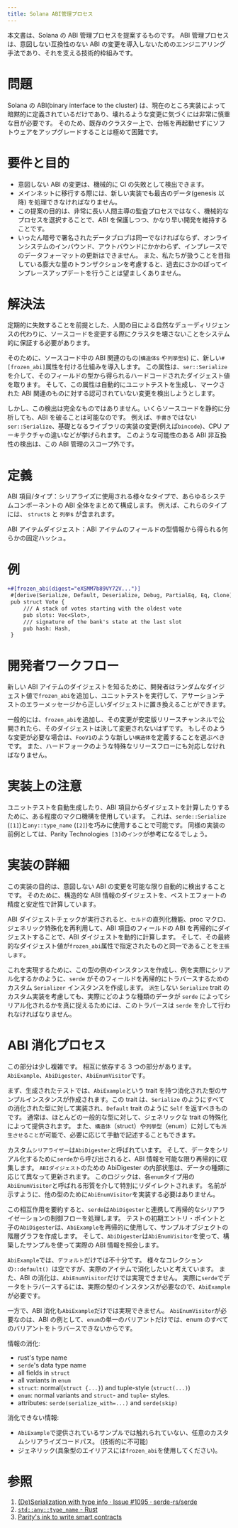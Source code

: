 ```yaml
---
title: Solana ABI管理プロセス
---
```


本文書は、Solana の ABI 管理プロセスを提案するものです。 ABI 管理プロセスは、意図しない互換性のない ABI の変更を導入しないためのエンジニアリング手法であり、それを支える技術的枠組みです。

# 問題

Solana の ABI(binary interface to the cluster) は、現在のところ実装によって暗黙的に定義されているだけであり、壊れるような変更に気づくには非常に慎重な目が必要です。 そのため、既存のクラスター上で、台帳を再起動せずにソフトウェアをアップグレードすることは極めて困難です。

# 要件と目的

- 意図しない ABI の変更は、機械的に CI の失敗として検出できます。
- メインネットに移行する際には、新しい実装でも最古のデータ(genesis 以降) を処理できなければなりません。
- この提案の目的は、非常に長い人間主導の監査プロセスではなく、機械的なプロセスを選択することで、ABI を保護しつつ、かなり早い開発を維持することです。
- いったん暗号で署名されたデータブロブは同一でなければならず、オンラインシステムのインバウンド、アウトバウンドにかかわらず、インプレースでのデータフォーマットの更新はできません。 また、私たちが扱うことを目指している膨大な量のトランザクションを考慮すると、過去にさかのぼってインプレースアップデートを行うことは望ましくありません。

# 解決法

定期的に失敗することを前提とした、人間の目による自然なデューディリジェンスの代わりに、ソースコードを変更する際にクラスタを壊さないことをシステム的に保証する必要があります。

そのために、ソースコード中の ABI 関連のもの(`構造体`s や`列挙型`s) に、新しい`#[frozen_abi]`属性を付ける仕組みを導入します。 この属性は、`ser::Serialize`を介して、そのフィールドの型から得られるハードコードされたダイジェスト値を取ります。 そして、この属性は自動的にユニットテストを生成し、マークされた ABI 関連のものに対する認可されていない変更を検出しようとします。

しかし、この検出は完全なものではありません。いくらソースコードを静的に分析しても、ABI を破ることは可能なのです。 例えば、`手書き`ではない`ser::Serialize`、基礎となるライブラリの実装の変更(例えば`bincode`)、CPU アーキテクチャの違いなどが挙げられます。 このような可能性のある ABI 非互換性の検出は、この ABI 管理のスコープ外です。

# 定義

ABI 項目/タイプ：シリアライズに使用される様々なタイプで、あらゆるシステムコンポーネントの ABI 全体をまとめて構成します。 例えば、これらのタイプ には、 `struct`s と `列挙`s が含まれます。

ABI アイテムダイジェスト：ABI アイテムのフィールドの型情報から得られる何らかの固定ハッシュ。

# 例

```patch
+#[frozen_abi(digest="eXSMM7b89VY72V...")]
 #[derive(Serialize, Default, Deserialize, Debug, PartialEq, Eq, Clone)]
 pub struct Vote {
     /// A stack of votes starting with the oldest vote
     pub slots: Vec<Slot>,
     /// signature of the bank's state at the last slot
     pub hash: Hash,
 }
```

# 開発者ワークフロー

新しい ABI アイテムのダイジェストを知るために、開発者はランダムなダイジェスト値で`frozen_abi`を追加し、ユニットテストを実行して、アサーションテストのエラーメッセージから正しいダイジェストに置き換えることができます。

一般的には、`frozen_abi`を追加し、その変更が安定版リリースチャンネルで公開されたら、そのダイジェストは決して変更されないはずです。 もしそのような変更が必要な場合は、`FooV1`のような新しい`構造体`を定義することを選ぶべきです。 また、ハードフォークのような特殊なリリースフローにも対応しなければなりません。

# 実装上の注意

ユニットテストを自動生成したり、ABI 項目からダイジェストを計算したりするために、ある程度のマクロ機構を使用しています。 これは、`serde::Serialize` (`[1]`)と`any::type_name` (`[2]`)を巧みに使用することで可能です。 同様の実装の前例としては、Parity Technologies` [3]`の`インク`が参考になるでしょう。

# 実装の詳細

この実装の目的は、意図しない ABI の変更を可能な限り自動的に検出することです。 そのために、構造的な ABI 情報のダイジェストを、ベストエフォートの精度と安定性で計算しています。

ABI ダイジェストチェックが実行されると、`セルド`の直列化機能、proc マクロ、ジェネリック特殊化を再利用して、ABI 項目のフィールドの ABI を再帰的にダイジェストすることで、ABI ダイジェストを動的に計算します。 そして、その最終的なダイジェスト値が`frozen_abi`属性で指定されたものと同一であることを`主張します`。

これを実現するために、この型の例のインスタンスを作成し、例を実際にシリアル化するかのように、`serde` がそのフィールドを再帰的にトラバースするためのカスタム `Serializer` インスタンスを作成します。 `派生`しない `Serialize` trait のカスタム実装を考慮しても、実際にどのような種類のデータが `serde` によってシリアル化されるかを真に捉えるためには、このトラバースは `serde` を介して行われなければなりません。

# ABI 消化プロセス

この部分は少し複雑です。 相互に依存する 3 つの部分があります。`AbiExample`、`AbiDigester`、`AbiEnumVisitor`です。

まず、生成されたテストでは、`AbiExample`という trait を持つ消化された型のサンプルインスタンスが作成されます。この trait は、`Serialize` のようにすべての消化された型に対して実装され、`Default` trait のように `Self` を返すべきものです。 通常は、ほとんどの一般的な型に対して、ジェネリックな trait の特殊化によって提供されます。 また、`構造体`（struct）や`列挙型`（enum）に対しても`派生させること`が可能で、必要に応じて手動で記述することもできます。

カスタム`シリアライザー`は`AbiDigester`と呼ばれています。 そして、データをシリアル化するために`serde`から呼び出されると、ABI 情報を可能な限り再帰的に収集します。 `ABIダイジェスト`のための AbiDigester の内部状態は、データの種類に応じて異なって更新されます。 このロジックは、各`enum`タイプ用の`AbiEnumVisitor`と呼ばれる形質を介して特別にリダイレクトされます。 名前が示すように、他の型のために`AbiEnumVisitor`を実装する必要はありません。

この相互作用を要約すると、`serde`は`AbiDigester`と連携して再帰的なシリアライゼーションの制御フローを処理します。 テストの初期エントリ・ポイントと子の`AbiDigester`は、`AbiExample`を再帰的に使用して、サンプルオブジェクトの階層グラフを作成します。 そして、`AbiDigester`は`AbiEnumVisitor`を使って、構築したサンプルを使って実際の ABI 情報を照会します。

`AbiExample`では、`デフォルト`だけでは不十分です。 様々なコレクションの`::default() `は空ですが、実際のアイテムで消化したいと考えています。 また、ABI の消化は、`AbiEnumVisitor`だけでは実現できません。 実際に`serde`でデータをトラバースするには、実際の型のインスタンスが必要なので、`AbiExample`が必要です。

一方で、ABI 消化も`AbiExample`だけでは実現できません。 `AbiEnumVisitor`が必要なのは、ABI の例として、`enum`の単一のバリアントだけでは、enum のすべてのバリアントをトラバースできないからです。

情報の消化:

- rust's type name
- `serde`'s data type name
- all fields in `struct`
- all variants in `enum`
- `struct`: normal(`struct {...}`) and tuple-style (`struct(...)`)
- `enum`: normal variants and `struct`- and `tuple`- styles.
- attributes: `serde(serialize_with=...)` and `serde(skip)`

消化できない情報:

- `AbiExample`で提供されているサンプルでは触れられていない、任意のカスタムシリアライズコードパス。 (技術的に不可能)
- ジェネリック(具象型のエイリアスには`frozen_abi`を使用してください)。

# 参照

1. [(De)Serialization with type info · Issue #1095 · serde-rs/serde](https://github.com/serde-rs/serde/issues/1095#issuecomment-345483479)
2. [`std::any::type_name` - Rust](https://doc.rust-lang.org/std/any/fn.type_name.html)
3. [Parity's ink to write smart contracts](https://github.com/paritytech/ink)
